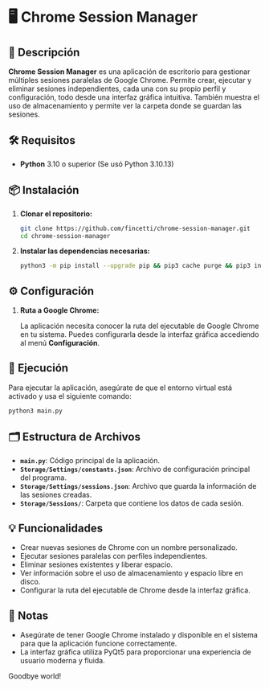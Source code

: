 # 🖥️ Chrome Session Manager

## 📜 Descripción

**Chrome Session Manager** es una aplicación de escritorio para gestionar múltiples sesiones paralelas de Google Chrome. Permite crear, ejecutar y eliminar sesiones independientes, cada una con su propio perfil y configuración, todo desde una interfaz gráfica intuitiva. También muestra el uso de almacenamiento y permite ver la carpeta donde se guardan las sesiones.

## 🛠️ Requisitos

- **Python** 3.10 o superior (Se usó Python 3.10.13)

## 📦 Instalación

1. **Clonar el repositorio:**

   ```bash
   git clone https://github.com/fincetti/chrome-session-manager.git
   cd chrome-session-manager
   ```

2. **Instalar las dependencias necesarias:**

   ```bash
   python3 -m pip install --upgrade pip && pip3 cache purge && pip3 install -q DOCs/requirements.txt
   ```

## ⚙️ Configuración

1. **Ruta a Google Chrome:**
   
   La aplicación necesita conocer la ruta del ejecutable de Google Chrome en tu sistema. Puedes configurarla desde la interfaz gráfica accediendo al menú **Configuración**.

## 🚀 Ejecución

Para ejecutar la aplicación, asegúrate de que el entorno virtual está activado y usa el siguiente comando:

```bash
python3 main.py
```

## 🗂️ Estructura de Archivos

- **`main.py`**: Código principal de la aplicación.
- **`Storage/Settings/constants.json`**: Archivo de configuración principal del programa.
- **`Storage/Settings/sessions.json`**: Archivo que guarda la información de las sesiones creadas.
- **`Storage/Sessions/`**: Carpeta que contiene los datos de cada sesión.

## 💡 Funcionalidades

- Crear nuevas sesiones de Chrome con un nombre personalizado.
- Ejecutar sesiones paralelas con perfiles independientes.
- Eliminar sesiones existentes y liberar espacio.
- Ver información sobre el uso de almacenamiento y espacio libre en disco.
- Configurar la ruta del ejecutable de Chrome desde la interfaz gráfica.

## 📝 Notas

- Asegúrate de tener Google Chrome instalado y disponible en el sistema para que la aplicación funcione correctamente.
- La interfaz gráfica utiliza PyQt5 para proporcionar una experiencia de usuario moderna y fluida.

Goodbye world!
